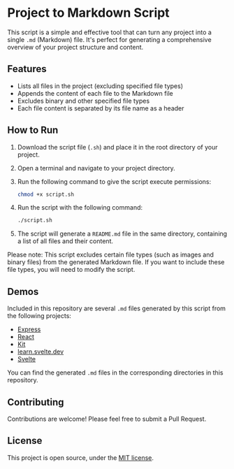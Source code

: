 # Project to Markdown Script

This script is a simple and effective tool that can turn any project into a single `.md` (Markdown) file. It's perfect for generating a comprehensive overview of your project structure and content.

## Features

- Lists all files in the project (excluding specified file types)
- Appends the content of each file to the Markdown file
- Excludes binary and other specified file types
- Each file content is separated by its file name as a header

## How to Run

1. Download the script file (`.sh`) and place it in the root directory of your project.

2. Open a terminal and navigate to your project directory.

3. Run the following command to give the script execute permissions:

    ```bash
    chmod +x script.sh
    ```

4. Run the script with the following command:

    ```bash
    ./script.sh
    ```

5. The script will generate a `README.md` file in the same directory, containing a list of all files and their content.

Please note: This script excludes certain file types (such as images and binary files) from the generated Markdown file. If you want to include these file types, you will need to modify the script.

## Demos

Included in this repository are several `.md` files generated by this script from the following projects:

- [Express](https://github.com/expressjs/express)
- [React](https://github.com/facebook/react)
- [Kit](https://github.com/sveltejs/kit)
- [learn.svelte.dev](https://github.com/sveltejs/learn.svelte.dev)
- [Svelte](https://github.com/sveltejs/svelte)

You can find the generated `.md` files in the corresponding directories in this repository.

## Contributing

Contributions are welcome! Please feel free to submit a Pull Request.

## License

This project is open source, under the [MIT license](./LICENSE).
